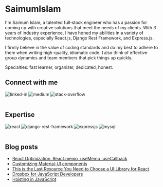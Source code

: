 # SaimumIslam

I'm Saimum Islam, a talented full-stack engineer who has a passion for coming up with creative solutions that meet the needs of my clients. With 3 years of industry experience, I have honed my abilities in a variety of technologies, especially React.js, Django Rest Framework, and Express.js.

I firmly believe in the value of coding standards and do my best to adhere to them when writing high-quality, idiomatic code. I also think of effective group dynamics and team members that pick things up quickly.

Specialties: fast learner, organizer, dedicated, honest.

## Connect with me

[<img align="left" alt="linked-in" src="https://img.shields.io/badge/linkedin-%230077B5.svg?&style=for-the-badge&logo=linkedin&logoColor=white" />](https://www.linkedin.com/in/saimum27/)
[<img align="left" alt="medium" src="https://img.shields.io/badge/medium-%2312100E.svg?&style=for-the-badge&logo=medium&logoColor=white" />](https://medium.com/@saimumislam27)
[<img align="left" alt="stack-overflow" src="https://img.shields.io/badge/stack%20overflow-FE7A16?logo=stack-overflow&logoColor=white&style=for-the-badge" />](https://stackoverflow.com/users/10611188/saimumislam27)

<br>
<br>

## Expertise

<img align="left" alt="react" src="https://img.shields.io/badge/react%20-%2320232a.svg?&style=for-the-badge&logo=react&logoColor=%2361DAFB" />
<img align="left" alt="django-rest-framework" src="https://img.shields.io/badge/django%20rest%20framework-%23A30000?logo=django&logoColor=white&style=for-the-badge" />
<img align="left" alt="expressjs" src="https://img.shields.io/badge/express.js%20-%2343853D.svg?&style=for-the-badge&logo=express.js&logoColor=white" />
<img align="left" alt="mysql" src="https://img.shields.io/badge/mysql-%23316192.svg?&style=for-the-badge&logo=mysql&logoColor=%2361DAFB" />
<br>
<br>

## Blog posts
- [React Optimization: React.memo, useMemo, useCallback](https://saimumislam27.medium.com/react-optimization-react-memo-usememo-usecallback-45f1040e6f98)
- [Customizing Material-UI components](https://saimumislam27.medium.com/customizing-material-ui-components-cd77e296f2c)
- [This is the Last Resource You Need to Choose a UI Library for React](https://levelup.gitconnected.com/this-is-the-last-resource-you-need-to-choose-a-ui-library-for-react-7af5aa60ecfb?source=rss-fe04a352a811------2)
- [Dropbox for JavaScript Developers](https://saimumislam27.medium.com/dropbox-for-javascript-developers-8c724dfd9406)
- [Hoisting in JavaScript](https://saimumislam27.medium.com/hoisting-in-javascript-8eaa6e9d6107)
  
<!--
**SaimumIslam/SaimumIslam** is a ✨ _special_ ✨ repository because its `README.md` (this file) appears on your GitHub profile.

Here are some ideas to get you started:

- 🔭 I’m currently working on ...
- 🌱 I’m currently learning ...
- 👯 I’m looking to collaborate on ...
- 🤔 I’m looking for help with ...
- 💬 Ask me about ...
- 📫 How to reach me: ...
- 😄 Pronouns: ...
- ⚡ Fun fact: ...
-->
